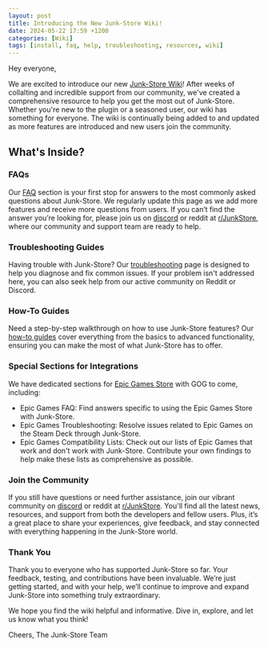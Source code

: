 ```yaml
---
layout: post
title: Introducing the New Junk-Store Wiki!
date: 2024-05-22 17:59 +1200
categories: [Wiki]
tags: [install, faq, help, troubleshooting, resources, wiki]
---
```


Hey everyone,

We are excited to introduce our new [Junk-Store Wiki](https://wiki.junkstore.xy)! After weeks of collalting and incredible support from our community, we've created a comprehensive resource to help you get the most out of Junk-Store. Whether you're new to the plugin or a seasoned user, our wiki has something for everyone. The wiki is continually being added to and updated as more features are introduced and new users join the community.

## What's Inside?
### FAQs
Our [FAQ](https://wiki.junkstore.xyz/wiki/Help:FAQ) section is your first stop for answers to the most commonly asked questions about Junk-Store. We regularly update this page as we add more features and receive more questions from users. If you can’t find the answer you’re looking for, please join us on [discord](https://discord.gg/6mRUhR6Teh) or reddit at [r/JunkStore](https://www.reddit.com/r/JunkStore/), where our community and support team are ready to help.

### Troubleshooting Guides
Having trouble with Junk-Store? Our [troubleshooting](https://wiki.junkstore.xyz/wiki/Help:Troubleshooting) page is designed to help you diagnose and fix common issues. If your problem isn't addressed here, you can also seek help from our active community on Reddit or Discord.

### How-To Guides
Need a step-by-step walkthrough on how to use Junk-Store features? Our [how-to guides](https://wiki.junkstore.xyz/wiki/Help:How_to_guides) cover everything from the basics to advanced functionality, ensuring you can make the most of what Junk-Store has to offer.

### Special Sections for Integrations
We have dedicated sections for [Epic Games Store](https://wiki.junkstore.xyz/wiki/Help:Epic) with GOG to come, including:

- Epic Games FAQ: Find answers specific to using the Epic Games Store with Junk-Store.
- Epic Games Troubleshooting: Resolve issues related to Epic Games on the Steam Deck through Junk-Store.
- Epic Games Compatibility Lists: Check out our lists of Epic Games that work and don't work with Junk-Store. Contribute your own findings to help make these lists as comprehensive as possible.

### Join the Community
If you still have questions or need further assistance, join our vibrant community on [discord](https://discord.gg/6mRUhR6Teh) or reddit at [r/JunkStore](https://www.reddit.com/r/JunkStore/). You'll find all the latest news, resources, and support from both the developers and fellow users. Plus, it’s a great place to share your experiences, give feedback, and stay connected with everything happening in the Junk-Store world.

### Thank You
Thank you to everyone who has supported Junk-Store so far. Your feedback, testing, and contributions have been invaluable. We’re just getting started, and with your help, we’ll continue to improve and expand Junk-Store into something truly extraordinary.

We hope you find the wiki helpful and informative. Dive in, explore, and let us know what you think!

Cheers,
The Junk-Store Team
